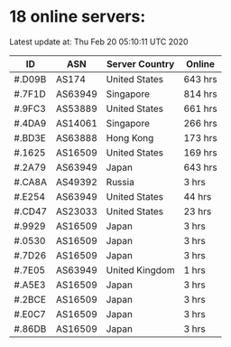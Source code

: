 # 18 online servers:

Latest update at: Thu Feb 20 05:10:11 UTC 2020

| ID | ASN | Server Country | Online |
| -- | --- | -------------- | ------ |
| #.D09B | AS174 | United States | 643 hrs |
| #.7F1D | AS63949 | Singapore | 814 hrs |
| #.9FC3 | AS53889 | United States | 661 hrs |
| #.4DA9 | AS14061 | Singapore | 266 hrs |
| #.BD3E | AS63888 | Hong Kong | 173 hrs |
| #.1625 | AS16509 | United States | 169 hrs |
| #.2A79 | AS63949 | Japan | 643 hrs |
| #.CA8A | AS49392 | Russia | 3 hrs |
| #.E254 | AS63949 | United States | 44 hrs |
| #.CD47 | AS23033 | United States | 23 hrs |
| #.9929 | AS16509 | Japan | 3 hrs |
| #.0530 | AS16509 | Japan | 3 hrs |
| #.7D26 | AS16509 | Japan | 3 hrs |
| #.7E05 | AS63949 | United Kingdom | 1 hrs |
| #.A5E3 | AS16509 | Japan | 3 hrs |
| #.2BCE | AS16509 | Japan | 3 hrs |
| #.E0C7 | AS16509 | Japan | 3 hrs |
| #.86DB | AS16509 | Japan | 3 hrs |

